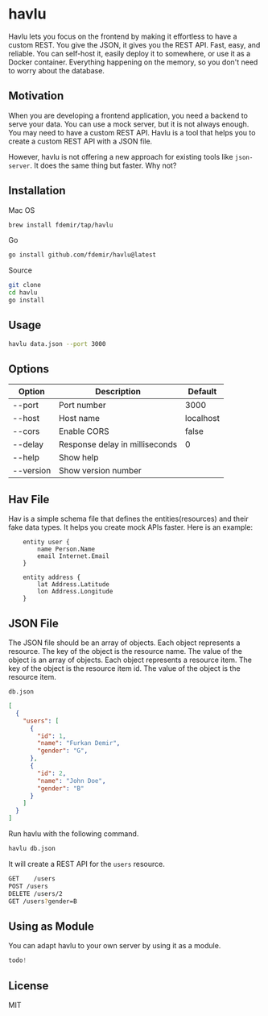 # havlu

Havlu lets you focus on the frontend by making it effortless to have a custom REST. You give the JSON, it gives you the REST API. Fast, easy, and reliable. You can self-host it, easily deploy it to somewhere, or use it as a Docker container. Everything happening on the memory, so you don't need to worry about the database.

## Motivation

When you are developing a frontend application, you need a backend to serve your data. You can use a mock server, but it is not always enough. You may need to have a custom REST API. Havlu is a tool that helps you to create a custom REST API with a JSON file.

However, havlu is not offering a new approach for existing tools like `json-server`. It does the same thing but faster. Why not?

## Installation

Mac OS

```bash
brew install fdemir/tap/havlu
```

Go

```bash
go install github.com/fdemir/havlu@latest
```

Source

```bash
git clone
cd havlu
go install
```

## Usage

```bash
havlu data.json --port 3000
```

## Options

| Option    | Description                    | Default   |
| --------- | ------------------------------ | --------- |
| --port    | Port number                    | 3000      |
| --host    | Host name                      | localhost |
| --cors    | Enable CORS                    | false     |
| --delay   | Response delay in milliseconds | 0         |
| --help    | Show help                      |           |
| --version | Show version number            |           |

## Hav File

Hav is a simple schema file that defines the entities(resources) and their fake data types. It helps you create mock APIs faster. Here is an example:
```
	entity user {
		name Person.Name
		email Internet.Email
	}
	
	entity address {
		lat Address.Latitude
		lon Address.Longitude
	}
```

## JSON File

The JSON file should be an array of objects. Each object represents a resource. The key of the object is the resource name. The value of the object is an array of objects. Each object represents a resource item. The key of the object is the resource item id. The value of the object is the resource item.

`db.json`

```json
[
  {
    "users": [
      {
        "id": 1,
        "name": "Furkan Demir",
        "gender": "G",
      },
      {
        "id": 2,
        "name": "John Doe",
        "gender": "B"
      }
    ]
  }
]
```

Run havlu with the following command.

```bash
havlu db.json
```

It will create a REST API for the `users` resource.

```bash
GET    /users
POST /users
DELETE /users/2
GET /users?gender=B
```

## Using as Module

You can adapt havlu to your own server by using it as a module.

```go
todo!
```

<!-- GET /locations?order=city&sort=desc -->

## License

MIT
